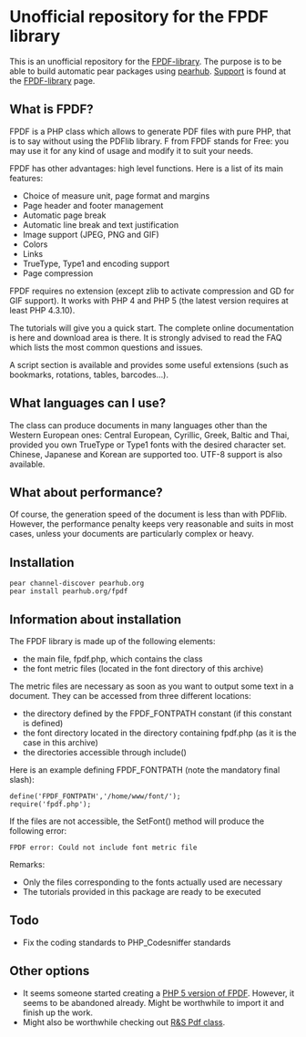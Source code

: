 Unofficial repository for the FPDF library
==

This is an unofficial repository for the [FPDF-library](http://fpdf.org). The purpose is to be able to build automatic pear packages using [pearhub](http://pearhub.org). [Support](http://fpdf.org/phorum/) is found at the [FPDF-library](http://fpdf.org) page.

What is FPDF?
--

FPDF is a PHP class which allows to generate PDF files with pure PHP, that is to say without using the PDFlib library. F from FPDF stands for Free: you may use it for any kind of usage and modify it to suit your needs.

FPDF has other advantages: high level functions. Here is a list of its main features:

* Choice of measure unit, page format and margins
* Page header and footer management
* Automatic page break
* Automatic line break and text justification
* Image support (JPEG, PNG and GIF)
* Colors
* Links
* TrueType, Type1 and encoding support
* Page compression

FPDF requires no extension (except zlib to activate compression and GD for GIF support). It works with PHP 4 and PHP 5 (the latest version requires at least PHP 4.3.10).

The tutorials will give you a quick start. The complete online documentation is here and download area is there. It is strongly advised to read the FAQ which lists the most common questions and issues.

A script section is available and provides some useful extensions (such as bookmarks, rotations, tables, barcodes...).

What languages can I use?
--

The class can produce documents in many languages other than the Western European ones: Central European, Cyrillic, Greek, Baltic and Thai, provided you own TrueType or Type1 fonts with the desired character set. Chinese, Japanese and Korean are supported too. UTF-8 support is also available.

What about performance?
--

Of course, the generation speed of the document is less than with PDFlib. However, the performance penalty keeps very reasonable and suits in most cases, unless your documents are particularly complex or heavy.

Installation
--

    pear channel-discover pearhub.org
    pear install pearhub.org/fpdf   

Information about installation
--

The FPDF library is made up of the following elements:

- the main file, fpdf.php, which contains the class
- the font metric files (located in the font directory of this archive)

The metric files are necessary as soon as you want to output some text in a document.
They can be accessed from three different locations:

- the directory defined by the FPDF_FONTPATH constant (if this constant is defined)
- the font directory located in the directory containing fpdf.php (as it is the case in this archive)
- the directories accessible through include()

Here is an example defining FPDF_FONTPATH (note the mandatory final slash):

    define('FPDF_FONTPATH','/home/www/font/');
    require('fpdf.php');

If the files are not accessible, the SetFont() method will produce the following error:

    FPDF error: Could not include font metric file

Remarks:

- Only the files corresponding to the fonts actually used are necessary
- The tutorials provided in this package are ready to be executed

Todo
--

* Fix the coding standards to PHP_Codesniffer standards 
    
Other options
--

- It seems someone started creating a [PHP 5 version of FPDF](http://code.google.com/p/fpdf-5/). However, it seems to be abandoned already. Might be worthwhile to import it and finish up the work.
- Might also be worthwhile checking out [R&S Pdf class](https://pdf-php.svn.sourceforge.net/svnroot/pdf-php).